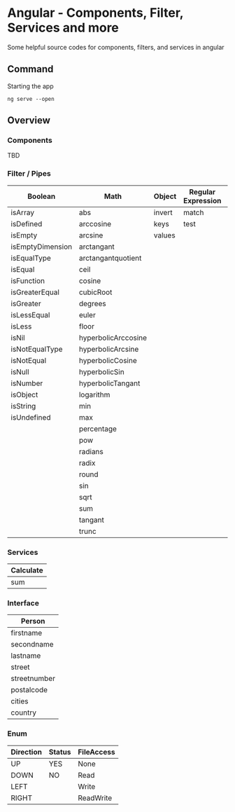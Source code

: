 # Angular - Components, Filter, Services and more

Some helpful source codes for components, filters, and services in angular

## Command

Starting the app

```
ng serve --open
```

## Overview

### Components 

TBD

### Filter / Pipes

|Boolean            |Math               |Object             |Regular Expression |String             |Utilities          |
|-------------------|-------------------|-------------------|-------------------|-------------------|-------------------|
|isArray            |abs                |invert             |match              |camelize           |                   |
|isDefined          |arccosine          |keys               |test               |endsWith           |                   |
|isEmpty            |arcsine            |values             |                   |latinize           |                   |
|isEmptyDimension   |arctangant         |                   |                   |lefttrim           |                   |
|isEqualType        |arctangantquotient |                   |                   |lower              |                   |
|isEqual            |ceil               |                   |                   |lowercaseFirst     |                   |
|isFunction         |cosine             |                   |                   |repeat             |                   |
|isGreaterEqual     |cubicRoot          |                   |                   |reverse            |                   |
|isGreater          |degrees            |                   |                   |righttrim          |                   |
|isLessEqual        |euler              |                   |                   |slugify            |                   |
|isLess             |floor              |                   |                   |split              |                   |
|isNil              |hyperbolicArccosine|                   |                   |startsWith         |                   |
|isNotEqualType     |hyperbolicArcsine  |                   |                   |stringular         |                   |
|isNotEqual         |hyperbolicCosine   |                   |                   |striptags          |                   |
|isNull             |hyperbolicSin      |                   |                   |titleize           |                   |
|isNumber           |hyperbolicTangant  |                   |                   |trim               |                   |
|isObject           |logarithm          |                   |                   |truncate           |                   |
|isString           |min                |                   |                   |upper              |                   |
|isUndefined        |max                |                   |                   |uppercaseFirst     |                   |
|                   |percentage         |                   |                   |uriComponentEncode |                   |
|                   |pow                |                   |                   |uriEncode          |                   |
|                   |radians            |                   |                   |wrap               |                   |
|                   |radix              |                   |                   |                   |                   |
|                   |round              |                   |                   |                   |                   |
|                   |sin                |                   |                   |                   |                   |
|                   |sqrt               |                   |                   |                   |                   |
|                   |sum                |                   |                   |                   |                   |
|                   |tangant            |                   |                   |                   |                   |
|                   |trunc              |                   |                   |                   |                   |

### Services

|Calculate|
|---------|
|sum      |

### Interface

|Person       |
|-------------|
|firstname    |
|secondname   |
|lastname     |
|street       |
|streetnumber |
|postalcode   |
|cities       |
|country      |

### Enum 

|Direction|Status   |FileAccess|
|---------|---------|----------|
|UP       |YES      |None      |
|DOWN     |NO       |Read      |
|LEFT     |         |Write     |
|RIGHT    |         |ReadWrite |